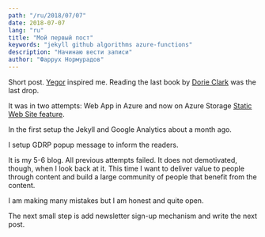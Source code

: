```yaml
---
path: "/ru/2018/07/07"
date: 2018-07-07
lang: "ru"
title: "Мой первый пост"
keywords: "jekyll github algorithms azure-functions"
description: "Начинаю вести записи"
author: "Фаррух Нормурадов"
---
```


Short post.
[Yegor](https://www.yegor256.com/) inspired me. Reading the last book by [Dorie Clark](https://www.amazon.de/Entrepreneurial-You-Monetize-Expertise-Multiple/dp/1633692272/ref=sr_1_1?ie=UTF8&qid=1530999076&sr=8-1&keywords=dorie+clark) was the last drop.

It was in two attempts: Web App in Azure and now on Azure Storage [Static Web Site feature](https://azure.microsoft.com/de-de/blog/azure-storage-static-web-hosting-public-preview/).

In the first setup the Jekyll and Google Analytics about a month ago.

I setup GDRP popup message to inform the readers.

It is my 5-6 blog. All previous attempts failed. It does not demotivated, though, when I look back at it. This time I want to deliver value to people through content and build a large community of people that benefit from the content.

I am making many mistakes but I am honest and quite open.

The next small step is add newsletter sign-up mechanism and write the next post.